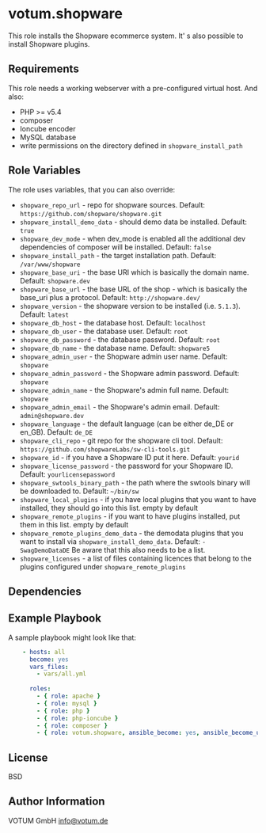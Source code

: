votum.shopware
==============

This role installs the Shopware ecommerce system. It' s also possible to install Shopware plugins.

Requirements
------------

This role needs a working webserver with a pre-configured virtual host. And also:
* PHP >= v5.4
* composer
* Ioncube encoder
* MySQL database
* write permissions on the directory defined in `shopware_install_path`

Role Variables
--------------

The role uses variables, that you can also override:

* `shopware_repo_url` - repo for shopware sources. Default: `https://github.com/shopware/shopware.git`
* `shopware_install_demo_data` - should demo data be installed. Default: `true`
* `shopware_dev_mode` - when dev_mode is enabled all the additional dev dependencies of composer will be installed. Default: `false`
* `shopware_install_path` - the target installation path. Default: `/var/www/shopware`
* `shopware_base_uri` - the base URI which is basically the domain name. Default: `shopware.dev`
* `shopware_base_url` - the base URL of the shop - which is basically the base_uri plus a protocol. Default: `http://shopware.dev/`
* `shopware_version` - the shopware version to be installed (i.e. `5.1.3`). Default: `latest`
* `shopware_db_host` - the database host. Default: `localhost`
* `shopware_db_user` - the database user. Default: `root`
* `shopware_db_password` - the database password. Default: `root`
* `shopware_db_name` - the database name. Default: `shopware5`
* `shopware_admin_user` - the Shopware admin user name. Default: `shopware`
* `shopware_admin_password` - the Shopware admin password. Default: `shopware`
* `shopware_admin_name` - the Shopware's admin full name. Default: `shopware`
* `shopware_admin_email` - the Shopware's admin email. Default: `admin@shopware.dev`
* `shopware_language` - the default language (can be either de_DE or en_GB). Default: `de_DE`
* `shopware_cli_repo` - git repo for the shopware cli tool. Default: `https://github.com/shopwareLabs/sw-cli-tools.git`
* `shopware_id` - if you have a Shopware ID put it here. Default: `yourid`
* `shopware_license_password` - the password for your Shopware ID. Default: `yourlicensepassword`
* `shopware_swtools_binary_path` - the path where the swtools binary will be downloaded to. Default: `~/bin/sw`
* `shopware_local_plugins` - if you have local plugins that you want to have installed, they should go into this list. empty by default
* `shopware_remote_plugins` - if you want to have plugins installed, put them in this list. empty by default
* `shopware_remote_plugins_demo_data` - the demodata plugins that you want to install via `shopware_install_demo_data`. Default: `- SwagDemoDataDE` Be aware that this also needs to be a list.
* `shopware_licenses` - a list of files containing licences that belong to the plugins configured under `shopware_remote_plugins`


Dependencies
------------


Example Playbook
----------------

A sample playbook might look like that:

```yaml
    - hosts: all
      become: yes
      vars_files:
        - vars/all.yml
    
      roles:
        - { role: apache }
        - { role: mysql }
        - { role: php }
        - { role: php-ioncube }
        - { role: composer }
        - { role: votum.shopware, ansible_become: yes, ansible_become_user: www-data }
```

License
-------

BSD

Author Information
------------------

VOTUM GmbH
info@votum.de
